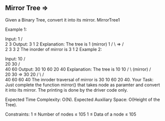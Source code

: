 Mirror Tree  =>
-----------


Given a Binary Tree, convert it into its mirror.
MirrorTree1            

Example 1:

Input:
      1
    /  \
   2    3
Output: 3 1 2
Explanation: The tree is
   1    (mirror)  1
 /  \    =>      /  \
2    3          3    2
The inorder of mirror is 3 1 2
Example 2:

Input:
      10
     /  \
    20   30
   /  \
  40  60
Output: 30 10 60 20 40
Explanation: The tree is
      10               10
    /    \  (mirror) /    \
   20    30    =>   30    20
  /  \                   /   \
 40  60                 60   40
The inroder traversal of mirror is
30 10 60 20 40.
Your Task:
Just complete the function mirror() that takes node as paramter  and convert it into its mirror. The printing is done by the driver code only.

Expected Time Complexity: O(N).
Expected Auxiliary Space: O(Height of the Tree).

Constraints:
1 ≤ Number of nodes ≤ 105
1 ≤ Data of a node ≤ 105
